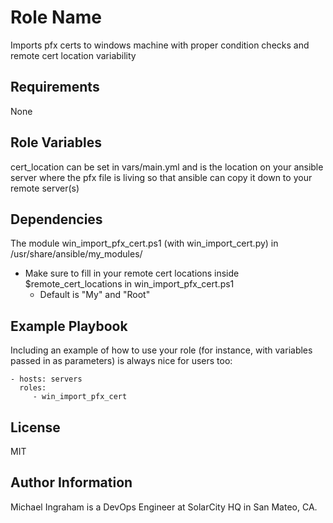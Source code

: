 Role Name
=========

Imports pfx certs to windows machine with proper condition checks and remote cert location variability

Requirements
------------

None

Role Variables
--------------

cert_location can be set in vars/main.yml and is the location on your ansible server where the pfx file is living so that ansible can copy it down to your remote server(s)

Dependencies
------------

The module win_import_pfx_cert.ps1 (with win_import_cert.py) in /usr/share/ansible/my_modules/
- Make sure to fill in your remote cert locations inside $remote_cert_locations in win_import_pfx_cert.ps1
  - Default is "My" and "Root"

Example Playbook
----------------

Including an example of how to use your role (for instance, with variables passed in as parameters) is always nice for users too:

    - hosts: servers
      roles:
         - win_import_pfx_cert

License
-------

MIT

Author Information
------------------

Michael Ingraham is a DevOps Engineer at SolarCity HQ in San Mateo, CA.
